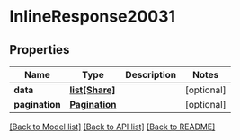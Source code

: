 # InlineResponse20031

## Properties
Name | Type | Description | Notes
------------ | ------------- | ------------- | -------------
**data** | [**list[Share]**](Share.md) |  | [optional] 
**pagination** | [**Pagination**](Pagination.md) |  | [optional] 

[[Back to Model list]](../README.md#documentation-for-models) [[Back to API list]](../README.md#documentation-for-api-endpoints) [[Back to README]](../README.md)

